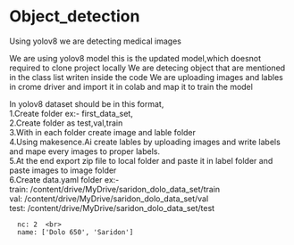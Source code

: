 # Object_detection
Using yolov8 we are detecting medical images

We are using yolov8 model this is the updated model,which doesnot required to clone project locally
We are detecing object that are mentioned in the class list writen inside the code
We are uploading images and lables in crome driver and import it in colab and map it to train the model 

In yolov8 dataset should be in this format,<br>
1.Create folder ex:- first_data_set,<br>
2.Create folder as test,val,train <br>
3.With in each folder create image and lable folder <br>
4.Using makesence.Ai create lables by uploading images and write labels and mape every images to proper labels. <br>
5.At the end export zip file to local folder and paste it in label folder and paste images to image folder <br>
6.Create data.yaml folder ex:- <br>
      train: /content/drive/MyDrive/saridon_dolo_data_set/train <br>
      val: /content/drive/MyDrive/saridon_dolo_data_set/val <br>
      test: /content/drive/MyDrive/saridon_dolo_data_set/test <br>
      
      nc: 2  <br>
      name: ['Dolo 650', 'Saridon']

